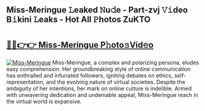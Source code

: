 ## Miss-Meringue 𝙻eaked 𝙽u𝚍e - Part-zvj 𝚅𝚒deo B𝚒kini 𝙻eaks - Hot All 𝙿hotos ZuKTO

# <h2><a href="http://ld3zoh.urlbe.top/?page=Miss-Meringue">🔗🔗👉👉 Miss-Meringue P𝚑oto𝚜Vid𝚎o</a></h2>

[![Miss-Meringue](https://i.imgur.com/eBuTRDB.gif)](http://ld3zoh.urlbe.top/?page=Miss-Meringue)
Miss-Meringue, a complex and polarizing persona, eludes easy comprehension. Her groundbreaking style of online communication has enthralled and infuriated followers, igniting debates on ethics, self-representation, and the evolving nature of virtual societies. Despite the ambiguity of her intentions, her mark on online culture is indelible. Armed with unwavering dedication and undeniable appeal, Miss-Meringue reach in the virtual world is expansive.
